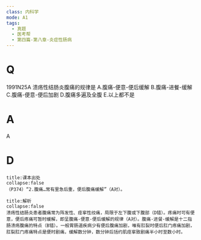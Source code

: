 ```yaml
---
class: 内科学
mode: A1
tags:
  - 真题
  - 医考帮
  - 第四篇-第八章-炎症性肠病
---
```


# Q
1991N25A 溃疡性结肠炎腹痛的规律是
A.腹痛-便意-便后缓解
B.腹痛-进餐-缓解
C.腹痛-便意-便后加剧
D.腹痛多遍及全腹
E.以上都不是

# A
A
# D
```ad-note
title:课本出处
collapse:false
（P374）“2.腹痛…常有里急后重，便后腹痛缓解”（A对）。
```

```ad-summary
title:解析
collapse:false
溃疡性结肠炎患者腹痛常为阵发性、痉挛性绞痛，局限于左下腹或下腹部（D错）。疼痛时可有便意，便后疼痛可暂时缓解，即呈腹痛-便意-便后缓解的规律（A对）。腹痛-进餐-缓解是十二指肠溃疡腹痛的特点（B错）。一般胃肠道疾病少有便后腹痛加剧，唯有肛裂时便后肛门疼痛加剧，肛裂肛门疼痛特点是便时剧痛，缓解数分钟，数分钟后括约肌痉挛致剧痛半小时至数小时。
```


